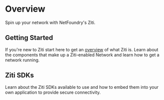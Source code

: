 # Overview
Spin up your network with NetFoundry's Ziti.

## Getting Started
If you're new to Ziti start here to get an [overview](./ziti/overview.md) of what
Ziti is. Learn about the components that make up a Ziti-enabled Network
and learn how to get a network running.

## Ziti SDKs
Learn about the Ziti SDKs available to use and how to embed them into your
own application to provide secure connectivity.